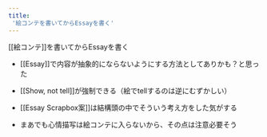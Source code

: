 ```yaml
---
title:
 '絵コンテを書いてからEssayを書く'
---
```


[[絵コンテ]]を書いてからEssayを書く

- [[Essay]]で内容が抽象的にならないようにする方法としてありかも？と思った
- [[Show, not tell]]が強制できる（絵でtellするのは逆にむずかしい）

- [[Essay Scrapbox案]]は結構頭の中でそういう考え方をした気がする

- まあでも心情描写は絵コンテに入らないから、その点は注意必要そう
